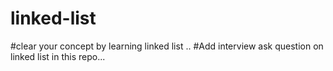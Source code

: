 # linked-list
#clear your concept by learning linked list ..
#Add interview ask question on linked list in this repo...
